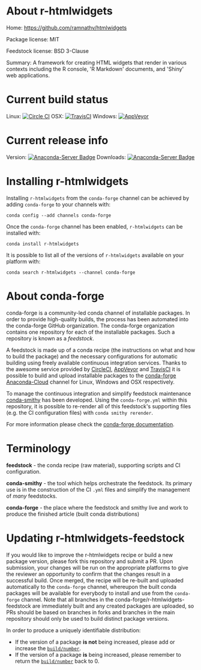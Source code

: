 About r-htmlwidgets
===================

Home: https://github.com/ramnathv/htmlwidgets

Package license: MIT

Feedstock license: BSD 3-Clause

Summary: A framework for creating HTML widgets that render in various contexts including the R console, 'R Markdown' documents, and 'Shiny' web applications.



Current build status
====================

Linux: [![Circle CI](https://circleci.com/gh/conda-forge/r-htmlwidgets-feedstock.svg?style=shield)](https://circleci.com/gh/conda-forge/r-htmlwidgets-feedstock)
OSX: [![TravisCI](https://travis-ci.org/conda-forge/r-htmlwidgets-feedstock.svg?branch=master)](https://travis-ci.org/conda-forge/r-htmlwidgets-feedstock)
Windows: [![AppVeyor](https://ci.appveyor.com/api/projects/status/github/conda-forge/r-htmlwidgets-feedstock?svg=True)](https://ci.appveyor.com/project/conda-forge/r-htmlwidgets-feedstock/branch/master)

Current release info
====================
Version: [![Anaconda-Server Badge](https://anaconda.org/conda-forge/r-htmlwidgets/badges/version.svg)](https://anaconda.org/conda-forge/r-htmlwidgets)
Downloads: [![Anaconda-Server Badge](https://anaconda.org/conda-forge/r-htmlwidgets/badges/downloads.svg)](https://anaconda.org/conda-forge/r-htmlwidgets)

Installing r-htmlwidgets
========================

Installing `r-htmlwidgets` from the `conda-forge` channel can be achieved by adding `conda-forge` to your channels with:

```
conda config --add channels conda-forge
```

Once the `conda-forge` channel has been enabled, `r-htmlwidgets` can be installed with:

```
conda install r-htmlwidgets
```

It is possible to list all of the versions of `r-htmlwidgets` available on your platform with:

```
conda search r-htmlwidgets --channel conda-forge
```


About conda-forge
=================

conda-forge is a community-led conda channel of installable packages.
In order to provide high-quality builds, the process has been automated into the
conda-forge GitHub organization. The conda-forge organization contains one repository
for each of the installable packages. Such a repository is known as a *feedstock*.

A feedstock is made up of a conda recipe (the instructions on what and how to build
the package) and the necessary configurations for automatic building using freely
available continuous integration services. Thanks to the awesome service provided by
[CircleCI](https://circleci.com/), [AppVeyor](http://www.appveyor.com/)
and [TravisCI](https://travis-ci.org/) it is possible to build and upload installable
packages to the [conda-forge](https://anaconda.org/conda-forge)
[Anaconda-Cloud](http://docs.anaconda.org/) channel for Linux, Windows and OSX respectively.

To manage the continuous integration and simplify feedstock maintenance
[conda-smithy](http://github.com/conda-forge/conda-smithy) has been developed.
Using the ``conda-forge.yml`` within this repository, it is possible to re-render all of
this feedstock's supporting files (e.g. the CI configuration files) with ``conda smithy rerender``.

For more information please check the [conda-forge documentation](https://conda-forge.org/docs/).

Terminology
===========

**feedstock** - the conda recipe (raw material), supporting scripts and CI configuration.

**conda-smithy** - the tool which helps orchestrate the feedstock.
                   Its primary use is in the construction of the CI ``.yml`` files
                   and simplify the management of *many* feedstocks.

**conda-forge** - the place where the feedstock and smithy live and work to
                  produce the finished article (built conda distributions)


Updating r-htmlwidgets-feedstock
================================

If you would like to improve the r-htmlwidgets recipe or build a new
package version, please fork this repository and submit a PR. Upon submission,
your changes will be run on the appropriate platforms to give the reviewer an
opportunity to confirm that the changes result in a successful build. Once
merged, the recipe will be re-built and uploaded automatically to the
`conda-forge` channel, whereupon the built conda packages will be available for
everybody to install and use from the `conda-forge` channel.
Note that all branches in the conda-forge/r-htmlwidgets-feedstock are
immediately built and any created packages are uploaded, so PRs should be based
on branches in forks and branches in the main repository should only be used to
build distinct package versions.

In order to produce a uniquely identifiable distribution:
 * If the version of a package **is not** being increased, please add or increase
   the [``build/number``](http://conda.pydata.org/docs/building/meta-yaml.html#build-number-and-string).
 * If the version of a package **is** being increased, please remember to return
   the [``build/number``](http://conda.pydata.org/docs/building/meta-yaml.html#build-number-and-string)
   back to 0.